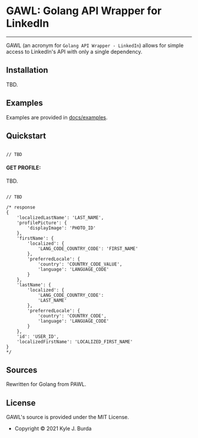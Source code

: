 # GAWL: Golang API Wrapper for LinkedIn

---

GAWL (an acronym for `Golang API Wrapper - LinkedIn`) allows for simple access to LinkedIn's API with only a single dependency.

## Installation

TBD.

## Examples

Examples are provided in [docs/examples](docs/examples).

## Quickstart

```golang

// TBD

```

#### GET PROFILE:

TBD.

```golang

// TBD

/* response
{
    'localizedLastName': 'LAST_NAME',
    'profilePicture': {
        'displayImage': 'PHOTO_ID'
    },
    'firstName': {
        'localized': {
            'LANG_CODE_COUNTRY_CODE': 'FIRST_NAME'
        },
        'preferredLocale': {
            'country': 'COUNTRY_CODE_VALUE',
            'language': 'LANGUAGE_CODE'
        }
    },
    'lastName': {
        'localized': {
            'LANG_CODE_COUNTRY_CODE':
            'LAST_NAME'
        },
        'preferredLocale': {
            'country': 'COUNTRY_CODE',
            'language': 'LANGUAGE_CODE'
        }
    },
    'id': 'USER_ID',
    'localizedFirstName': 'LOCALIZED_FIRST_NAME'
}
*/
```

## Sources

Rewritten for Golang from PAWL.

## License

GAWL's source is provided under the MIT License.

- Copyright © 2021 Kyle J. Burda
